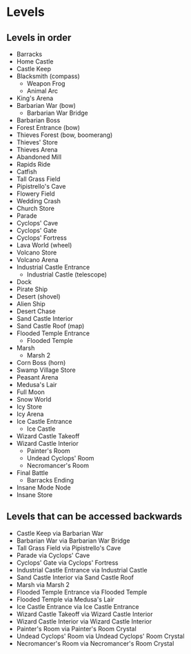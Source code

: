 # Levels

## Levels in order

- Barracks
- Home Castle
- Castle Keep
- Blacksmith (compass)
  - Weapon Frog
  - Animal Arc
- King's Arena
- Barbarian War (bow)
  - Barbarian War Bridge
- Barbarian Boss
- Forest Entrance (bow)
- Thieves Forest (bow, boomerang)
- Thieves' Store
- Thieves Arena
- Abandoned Mill
- Rapids Ride
- Catfish
- Tall Grass Field
- Pipistrello's Cave
- Flowery Field
- Wedding Crash
- Church Store
- Parade
- Cyclops' Cave
- Cyclops' Gate
- Cyclops' Fortress
- Lava World (wheel)
- Volcano Store
- Volcano Arena
- Industrial Castle Entrance
  - Industrial Castle (telescope)
- Dock
- Pirate Ship
- Desert (shovel)
- Alien Ship
- Desert Chase
- Sand Castle Interior
- Sand Castle Roof (map)
- Flooded Temple Entrance
  - Flooded Temple
- Marsh
  - Marsh 2
- Corn Boss (horn)
- Swamp Village Store
- Peasant Arena
- Medusa's Lair
- Full Moon
- Snow World
- Icy Store
- Icy Arena
- Ice Castle Entrance
  - Ice Castle
- Wizard Castle Takeoff
- Wizard Castle Interior
  - Painter's Room
  - Undead Cyclops' Room
  - Necromancer's Room
- Final Battle
  - Barracks Ending
- Insane Mode Node
- Insane Store

## Levels that can be accessed backwards

- Castle Keep via Barbarian War
- Barbarian War via Barbarian War Bridge
- Tall Grass Field via Pipistrello's Cave
- Parade via Cyclops' Cave
- Cyclops' Gate via Cyclops' Fortress
- Industrial Castle Entrance via Industrial Castle
- Sand Castle Interior via Sand Castle Roof
- Marsh via Marsh 2
- Flooded Temple Entrance via Flooded Temple
- Flooded Temple via Medusa's Lair
- Ice Castle Entrance via Ice Castle Entrance
- Wizard Castle Takeoff via Wizard Castle Interior
- Wizard Castle Interior via Wizard Castle Interior
- Painter's Room via Painter's Room Crystal
- Undead Cyclops' Room via Undead Cyclops' Room Crystal
- Necromancer's Room via Necromancer's Room Crystal
